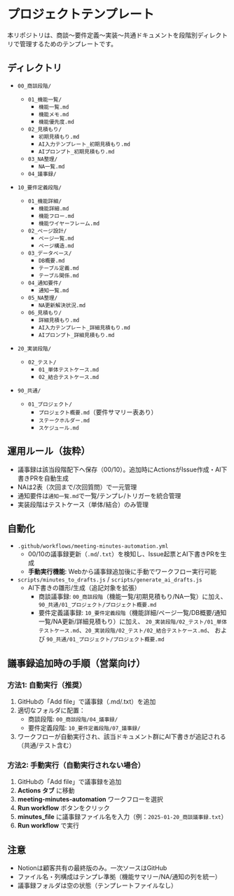 # プロジェクトテンプレート

本リポジトリは、商談〜要件定義〜実装〜共通ドキュメントを段階別ディレクトリで管理するためのテンプレートです。

## ディレクトリ
- `00_商談段階/`
  - `01_機能一覧/`
    - `機能一覧.md`
    - `機能メモ.md`
    - `機能優先度.md`
  - `02_見積もり/`
    - `初期見積もり.md`
    - `AI入力テンプレート_初期見積もり.md`
    - `AIプロンプト_初期見積もり.md`
  - `03_NA整理/`
    - `NA一覧.md`
  - `04_議事録/`

- `10_要件定義段階/`
  - `01_機能詳細/`
    - `機能詳細.md`
    - `機能フロー.md`
    - `機能ワイヤーフレーム.md`
  - `02_ページ設計/`
    - `ページ一覧.md`
    - `ページ構造.md`
  - `03_データベース/`
    - `DB概要.md`
    - `テーブル定義.md`
    - `テーブル関係.md`
  - `04_通知要件/`
    - `通知一覧.md`
  - `05_NA整理/`
    - `NA更新解決状況.md`
  - `06_見積もり/`
    - `詳細見積もり.md`
    - `AI入力テンプレート_詳細見積もり.md`
    - `AIプロンプト_詳細見積もり.md`

- `20_実装段階/`
  - `02_テスト/`
    - `01_単体テストケース.md`
    - `02_結合テストケース.md`

- `90_共通/`
  - `01_プロジェクト/`
    - `プロジェクト概要.md`（要件サマリー表あり）
    - `ステークホルダー.md`
    - `スケジュール.md`

## 運用ルール（抜粋）
- 議事録は該当段階配下へ保存（00/10）。追加時にActionsがIssue作成・AI下書きPRを自動生成
- NAは2表（次回まで/次回質問）で一元管理
- 通知要件は`通知一覧.md`で一覧/テンプレ/トリガーを統合管理
- 実装段階はテストケース（単体/結合）のみ管理

## 自動化
- `.github/workflows/meeting-minutes-automation.yml`
  - 00/10の議事録更新（`.md`/`.txt`）を検知し、Issue起票とAI下書きPRを生成
  - **手動実行機能**: Webから議事録追加後に手動でワークフロー実行可能
- `scripts/minutes_to_drafts.js` / `scripts/generate_ai_drafts.js`
  - AI下書きの雛形/生成（追記対象を拡張）
    - 商談議事録: `00_商談段階`（機能一覧/初期見積もり/NA一覧）に加え、`90_共通/01_プロジェクト/プロジェクト概要.md`
    - 要件定義議事録: `10_要件定義段階`（機能詳細/ページ一覧/DB概要/通知一覧/NA更新/詳細見積もり）に加え、
      `20_実装段階/02_テスト/01_単体テストケース.md`、`20_実装段階/02_テスト/02_結合テストケース.md`、
      および `90_共通/01_プロジェクト/プロジェクト概要.md`

## 議事録追加時の手順（営業向け）

### 方法1: 自動実行（推奨）
1. GitHubの「Add file」で議事録（.md/.txt）を追加
2. 適切なフォルダに配置：
   - 商談段階: `00_商談段階/04_議事録/`
   - 要件定義段階: `10_要件定義段階/07_議事録/`
3. ワークフローが自動実行され、該当ドキュメント群にAI下書きが追記される（共通/テスト含む）

### 方法2: 手動実行（自動実行されない場合）
1. GitHubの「Add file」で議事録を追加
2. **Actions タブ** に移動
3. **meeting-minutes-automation** ワークフローを選択
4. **Run workflow** ボタンをクリック
5. **minutes_file** に議事録ファイル名を入力（例：`2025-01-20_商談議事録.txt`）
6. **Run workflow** で実行

## 注意
- Notionは顧客共有の最終版のみ。一次ソースはGitHub
- ファイル名・列構成はテンプレ準拠（機能サマリー/NA/通知の列を統一）
- 議事録フォルダは空の状態（テンプレートファイルなし）
